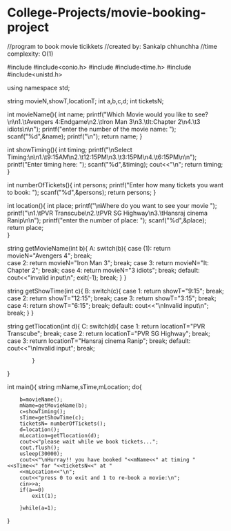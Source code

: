 # College-Projects/movie-booking-project

//program to book movie ticikkets
//created by: Sankalp chhunchha
//time complexity: O(1)


#include<iostream>
#include<conio.h>
#include<cstdlib>
#include<time.h>
#include<string>
#include<unistd.h>


using namespace std;

string movieN,showT,locationT;
int a,b,c,d;
int ticketsN;

int movieName(){
	int name;
	printf("Which Movie would you like to see?\n\n1.\tAvengers 4:Endgame\n2.\tIron Man 3\n3.\tIt:Chapter 2\n4.\t3 idiots\n\n");
	printf("enter the number of the movie name: ");
	scanf("%d",&name);
	printf("\n");
	return name;
}

int showTiming(){
	int timing;
	printf("\nSelect Timing:\n\n1.\t9:15AM\n2.\t12:15PM\n3.\t3:15PM\n4.\t6:15PM\n\n");
	printf("Enter timing here: ");
	scanf("%d",&timing);
	cout<<"\n";
	return timing;
}

int numberOfTickets(){
	int persons;
	printf("Enter how many tickets you want to book: ");
	scanf("%d",&persons);
	return persons;
}

int location(){
	int place;
	printf("\nWhere do you want to see your movie ");
	printf("\n1.\tPVR Transcube\n2.\tPVR SG Highway\n3.\tHansraj cinema Ranip\n\n");
	printf("enter the number of place:  ");
	scanf("%d",&place);
	return place;	
}

string getMovieName(int b){
A:	switch(b){
			case (1):
				return movieN="Avengers 4";
				break;	
			case 2:
				return movieN="Iron Man 3";
				break;
			case 3:
				return movieN="It: Chapter 2";
				break;
			case 4:
				return movieN="3 idiots";
				break;
			default:
				 cout<<"invalid input\n";
				 exit(-1);
				 break;
			} 
}

string getShowTime(int c){
B:	switch(c){
			case 1:
				return showT="9:15";
				break;
			case 2:
				return showT="12:15";
				break;
			case 3:
				return showT="3:15";
				break;
			case 4:
				return showT="6:15";
				break;
			default:
				cout<<"\nInvalid input\n";
				break;
			}
}

string getTlocation(int d){
C:	switch(d){
			case 1:
				return locationT="PVR Transcube";
				break;
			case 2:
				return locationT="PVR SG Highway";
				break;
			case 3:
				return locationT="Hansraj cinema Ranip";
				break;
			default:
				cout<<"\nInvalid input";
				break;
				
			}
}

int main(){
	string mName,sTime,mLocation;
		do{
		
		b=movieName();
		mName=getMovieName(b);
		c=showTiming();
		sTime=getShowTime(c);
		ticketsN= numberOfTickets();
		d=location();
		mLocation=getTlocation(d);
		cout<<"please wait while we book tickets...";
		cout.flush();
		usleep(30000);
		cout<<"\nHurray!! you have booked "<<mName<<" at timing "<<sTime<<" for "<<ticketsN<<" at "
		<<mLocation<<"\n";
		cout<<"press 0 to exit and 1 to re-book a movie:\n";
		cin>>a;
		if(a==0)
			exit(1);
		
		}while(a=1);

}

